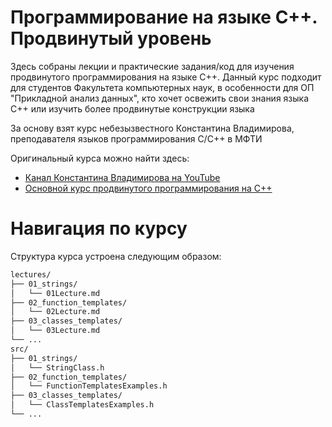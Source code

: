 # Программирование на языке C++. Продвинутый уровень

<p>Здесь собраны лекции и практические задания/код для изучения продвинутого программирования на языке C++. Данный курс подходит для студентов Факультета компьютерных наук, в особенности для ОП "Прикладной анализ данных", кто хочет освежить свои знания языка C++ или изучить более продвинутые конструкции языка</p>

<p>За основу взят курс небезызвестного Константина Владимирова, преподавателя языков программирования C/C++ в МФТИ</p>

<p>Оригинальный курса можно найти здесь:</p>
<ul>
  <li><a href="https://www.youtube.com/@tilir">Канал Константина Владимирова на YouTube</a></li>
  <li><a href="https://youtube.com/playlist?list=PL3BR09unfgcgf7R88ZQRQqWOdLy4pRW2h&si=WKnCTstVL7XXQXph">Основной курс продвинутого программирования на C++</a></li>
</ul>

# Навигация по курсу

<p>Структура курса устроена следующим образом:</p>

```bash
lectures/
├── 01_strings/
│   └── 01Lecture.md
├── 02_function_templates/
│   └── 02Lecture.md
├── 03_classes_templates/
│   └── 03Lecture.md
└── ...
src/
├── 01_strings/
│   └── StringClass.h
├── 02_function_templates/
│   └── FunctionTemplatesExamples.h
├── 03_classes_templates/
│   └── ClassTemplatesExamples.h
└── ...
```
